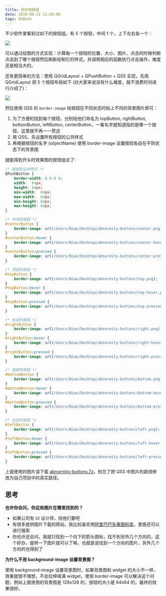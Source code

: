 ```yaml
---
title: 异形按钮组
date: 2018-06-21 11:45:06
tags: QtBook
---
```


不少软件里看到过如下的按钮组，有 5 个按钮，中间 1 个，上下左右各一个：

![](/img/qtbook/custom-widget/abnormity-button.png)

可以通过绘图的方式实现：计算每一个按钮的位置、大小、图片、点击的时候判断点击到了哪个按钮然后刷新绘制它的样式，并调用相应的函数执行点击操作，难度还是相当大的。<!--more-->

还有更简单的方法：使用 QGridLayout + QPushButton + QSS 实现，先用 QGridLayout 把 5 个按钮布局如下 (对大家来说没有什么难度，就不浪费时间进行介绍了)：

![](/img/qtbook/custom-widget/abnormity-button-design.png)

然后使用 QSS 的 `border-image` 给按钮在不同状态时贴上不同的背景图片即可：

1. 为了方便的找到每个按钮，分别给他们命名为 topButton, rightButton, bottomButton, leftButton, centerButton，一看名字就知道指的是哪一个按钮，这里就不再一一赘述
2. 用 QSS，先设置所有按钮的公共样式
3. 再根据按钮的名字 (objectName) 使用 border-image 设置按钮各自在不同状态下的背景图

就能得到开头时效果图的按钮组合了:

```css
/* 按钮的公共样式 */
QPushButton {
    border-width: 0 0 0 0;
    width:  64px;
    height: 64px;
    min-width:  64px;
    max-width:  64px;
    min-height: 64px;
    max-height: 64px;
}

/* 中间的按钮 */
#centerButton {
    border-image: url(/Users/Biao/Desktop/abnormity-buttons/center.png);
}
#centerButton:hover {
    border-image: url(/Users/Biao/Desktop/abnormity-buttons/center-hover.png);
}
#centerButton:pressed {
    border-image: url(/Users/Biao/Desktop/abnormity-buttons/center-pressed.png);
}

/* 顶部的按钮 */
#topButton {
    border-image: url(/Users/Biao/Desktop/abnormity-buttons/top.png);
}
#topButton:hover {
    border-image: url(/Users/Biao/Desktop/abnormity-buttons/top-hover.png);
}
#topButton:pressed {
    border-image: url(/Users/Biao/Desktop/abnormity-buttons/top-pressed.png);
}

/* 右边的按钮 */
#rightButton {
    border-image: url(/Users/Biao/Desktop/abnormity-buttons/right.png);
}
#rightButton:hover {
    border-image: url(/Users/Biao/Desktop/abnormity-buttons/right-hover.png);
}
#rightButton:pressed {
    border-image: url(/Users/Biao/Desktop/abnormity-buttons/right-pressed.png);
}

/* 底部的按钮 */
#bottomButton {
    border-image: url(/Users/Biao/Desktop/abnormity-buttons/bottom.png);
}
#bottomButton:hover {
    border-image: url(/Users/Biao/Desktop/abnormity-buttons/bottom-hover.png);
}
#bottomButton:pressed {
    border-image: url(/Users/Biao/Desktop/abnormity-buttons/bottom-pressed.png);
}

/* 左边的按钮 */
#leftButton {
    border-image: url(/Users/Biao/Desktop/abnormity-buttons/left.png);
}
#leftButton:hover {
    border-image: url(/Users/Biao/Desktop/abnormity-buttons/left-hover.png);
}
#leftButton:pressed {
    border-image: url(/Users/Biao/Desktop/abnormity-buttons/left-pressed.png);
}
```

上面使用的图片请下载 [abnormity-buttons.7z](/download/abnormity-buttons.7z)，别忘了把 QSS 中图片的路径修改为自己项目中的真实路径。

## 思考

**也许你会问，你这些图片在哪里找到的？**

* 如果公司有 Ui 设计师，找他们要吧
* 有很多提供图片下载的网站，我比较喜欢用[阿里巴巴矢量图标库](http://iconfont.cn)，里面还可以进行搜索
* 你也许还会问，我就只找到一个向下的箭头图标，找不到另外几个方向的，这个好办，旋转一下图片就可以了嘛，也就是说找到一个方向的图片，另外几个方向的也得到了

**为什么不用 background-image 设置背景图？**

使用 background-image 设置背景图时，如果背景图和 widget 的大小不一样，效果就很不理想，不会拉伸填满 widget，使用 border-image 可以解决这个问题，例如上面使用的背景图是 128x128 的，按钮的大小是 64x64 的，最终的效果很好。